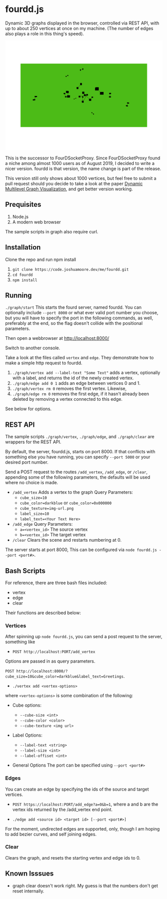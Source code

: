 # fourdd.js
Dynamic 3D graphs displayed in the browser, controlled via REST API, with up to about 250 vertices at once on my machine. (The number of edges also plays a role in this thing's speed).


![fourdd in action](fourdd.png)

This is the successor to FourDSocketProxy. Since FourDSocketProxy found a niche among almost 1000 users as of August 2019, I decided to write a nicer version. fourdd is that version, the name change is part of the release.

This version still only shows about 1000 vertices, but feel free to submit a pull request should you decide to take a look at the paper [Dynamic Multilevel Graph Visualization](https://arxiv.org/abs/0712.1549), and get better version working. 

## Prequisites
1. Node.js
2. A modern web browser

The sample scripts in graph also require curl. 

## Installation
Clone the repo and run npm install

1. `git clone https://code.joshuamoore.dev/me/fourdd.git`
2. `cd fourdd`
3. `npm install`

## Running
`./graph/start` This starts the fourd server, named fourdd. You can optionally include `--port 8000` or what ever valid port number you choose, but you will have to specify the port in the following commands, as well, preferably at the end, so the flag doesn't collide with the positional parameters. 

Then open a webbrowser at [http://localhost:8000/](http://localhost:8000)

Switch to another console.

Take a look at the files called `vertex` and `edge`. They demonstrate how to make a simple http request to fourdd. 

1. `./graph/vertex add --label-text "Some Text"` adds a vertex, optionally with a label, and returns the id of the newly created vertex.
2. `./graph/edge add 0 1` adds an edge between vertices 0 and 1. 
3. `./graph/vertex rm 0` removes the first vertex. Likewise,
4. `./graph/edge rm 0` removes the first edge, if it hasn't already been deleted by removing a vertex connected to this edge.

See below for options.

## REST API
The sample scripts `./graph/vertex`, `./graph/edge`, and `./graph/clear` are wrappers for the REST API. 

By default, the server, fourdd.js, starts on port 8000. If that conflicts with something else you have running, you can specify `--port 5000` or your desired port number. 

Send a POST request to the routes `/add_vertex`, `/add_edge`, or `/clear`, appending some of the following parameters, the defaults will be used where no choice is made.

* `/add_vertex` Adds a vertex to the graph
  Query Parameters:
    * `cube_size=10`
    * `cube_color=darkblue` or `cube_color=0x000000`
    * `cube_texture=img-url.png`
    * `label_size=10`
    * `label_text=<Your Text Here>`
* `/add_edge`
  Query Parameters:
    * `a=<vertex_id>` The source vertex
    * `b=<vertex_id>` The target vertex
* `/clear` Clears the scene and restarts numbering at 0. 


The server starts at port 8000, This can be configured via `node fourdd.js --port <port#>`.

## Bash Scripts
For reference, there are three bash files included: 
* vertex
* edge
* clear

Their functions are described below:

### Vertices
After spinning up `node fourdd.js`, you can send a post request to the server, something like

* `POST http://localhost:PORT/add_vertex`

Options are passed in as query parameters. 

`POST http://localhost:8000/?cube_size=10&cube_color=darkblue&label_text=Greetings`.

* `./vertex add <vertex-options>`

where `<vertex-options>` is some combination of the following:

* Cube options: 

  * `--cube-size <int>`
  * `--cube-color <color>`
  * `--cube-texture <img url>`

* Label Options:

  * `--label-text <string>`
  * `--label-size <int>`
  * `--label-offiset <int>`

* General Options
The port can be specified using `--port <port#>`

### Edges
You can create an edge by specifying the ids of the source and target vertices.

* `POST https://localhost:PORT/add_edge?a=0&b=1`, where a and b are the vertex ids returned by the /add_vertex end point.

* `./edge add <source id> <target id> [--port <port#>]`

For the moment, undirected edges are supported, only, though I am hoping to add bezier curves, and self joining edges.

### Clear
Clears the graph, and resets the starting vertex and edge ids to 0. 

## Known Isssues

* graph clear doesn't work right. My guess is that the numbers don't get reset internally. 
